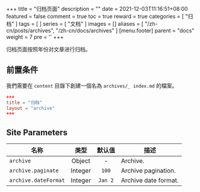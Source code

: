 +++
title = "归档页面"
description = ""
date = 2021-12-03T11:16:51+08:00
featured = false
comment = true
toc = true
reward = true
categories = [
  "归档"
]
tags = [
]
series = [
  "文档"
]
images = []
aliases = [
  "/zh-cn/posts/archives",
  "/zh-cn/docs/archives"
]
[menu.footer]
  parent = "docs"
  weight = 7
  pre = '<i class="fas fa-fw fa-file-archive me-1"></i>'
+++

归档页面按照年份对文章进行归档。

<!--more-->

## 前置条件

我們需要在 `content` 目錄下創建一個名為 `archives/_ index.md` 的檔案。

```toml
+++
title = "归档"
layout = "archive"
+++
```

## Site Parameters

| 名称 | 类型 | 默认值 | 描述
|---|:-:|:-:|---
| `archive` | Object | - | Archive.
| `archive.paginate` | Integer | `100` | Archive pagination.
| `archive.dateFormat` | Integer | `Jan 2` | Archive date format.
